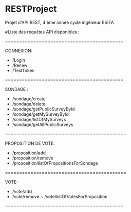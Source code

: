 # RESTProject
Projet d'API REST, 4 ème année  cycle ingénieur ESIEA

#Liste des requêtes API disponibles : 

==========================================

CONNEXION:

 - /LogIn <user> <pass>
 - /Renew <token>
 - /TestToken <token>
 
==========================================

SONDAGE :

 - /sondage/create <nom> <description> <token> <prive>
 - /sondage/delete <id> <token>
 - /sondage/getPublicSurveyById <id>
 - /sondage/getMySurveyById <id> <token>
 - /sondage/listOfMySurveys <token>
 - /sondage/getAllPublicSurveys
 
===========================================

PROPOSITION DE VOTE:

 - /proposition/add <associatedSurvey> <lieu> <date> <token>
 - /proposition/remove <id> <token>
 - /proposition/listOfPropositionsForSondage <associatedSurvey>
 
===========================================

VOTE:
 - /vote/add <associatedProposition> <token>
 - /vote/remove <id> <token>
 ~ /vote/listOfVotesForProposition <associatedProposition>
 
==========================================
